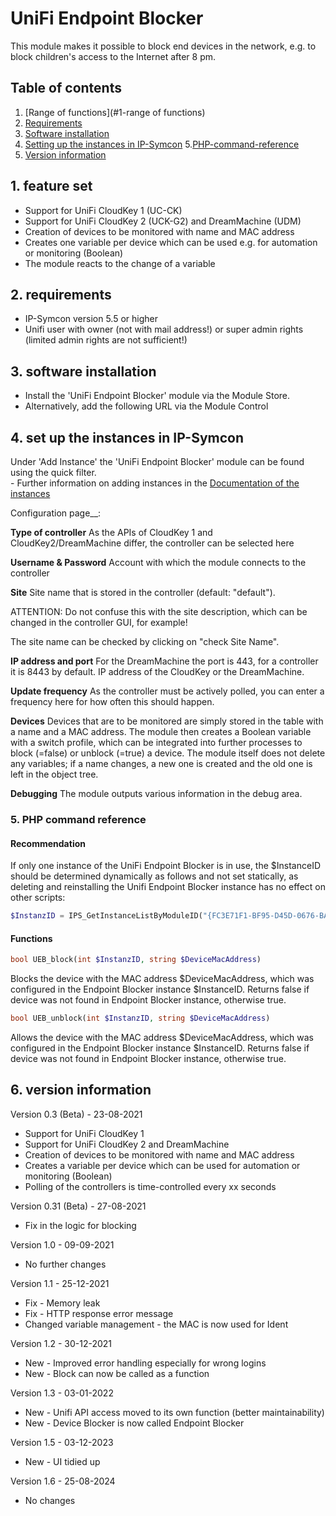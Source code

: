# UniFi Endpoint Blocker
This module makes it possible to block end devices in the network, e.g. to block children's access to the Internet after 8 pm.

## Table of contents
1. [Range of functions](#1-range of functions)
2. [Requirements](#2-requirements)
3. [Software installation](#3-software-installation)
4. [Setting up the instances in IP-Symcon](#4-setting-up-instances-in-ip-symcon)
5.[PHP-command-reference](#5-php-command-reference)
6. [Version information](#6-version-information)

## 1. feature set
* Support for UniFi CloudKey 1 (UC-CK)
* Support for UniFi CloudKey 2 (UCK-G2) and DreamMachine (UDM)
* Creation of devices to be monitored with name and MAC address 
* Creates one variable per device which can be used e.g. for automation or monitoring (Boolean)
* The module reacts to the change of a variable

## 2. requirements
- IP-Symcon version 5.5 or higher
- Unifi user with owner (not with mail address!) or super admin rights (limited admin rights are not sufficient!)

## 3. software installation
* Install the 'UniFi Endpoint Blocker' module via the Module Store.
* Alternatively, add the following URL via the Module Control

## 4. set up the instances in IP-Symcon
 Under 'Add Instance' the 'UniFi Endpoint Blocker' module can be found using the quick filter.  
	- Further information on adding instances in the [Documentation of the instances](https://www.symcon.de/service/dokumentation/konzepte/instanzen/#Instanz_hinzufügen)

Configuration page__:

**Type of controller**
As the APIs of CloudKey 1 and CloudKey2/DreamMachine differ, the controller can be selected here

**Username & Password**
Account with which the module connects to the controller

**Site**
Site name that is stored in the controller (default: "default").

ATTENTION: Do not confuse this with the site description, which can be changed in the controller GUI, for example!

The site name can be checked by clicking on "check Site Name".

**IP address and port**
For the DreamMachine the port is 443, for a controller it is 8443 by default. IP address of the CloudKey or the DreamMachine.

**Update frequency**
As the controller must be actively polled, you can enter a frequency here for how often this should happen. 

**Devices**
Devices that are to be monitored are simply stored in the table with a name and a MAC address. 
The module then creates a Boolean variable with a switch profile, which can be integrated into further processes to block (=false) or unblock (=true) a device.
The module itself does not delete any variables; if a name changes, a new one is created and the old one is left in the object tree.

**Debugging**
The module outputs various information in the debug area. 

### 5. PHP command reference

#### Recommendation
If only one instance of the UniFi Endpoint Blocker is in use, the $InstanceID should be determined dynamically as follows and not set statically, as deleting and reinstalling the Unifi Endpoint Blocker instance has no effect on other scripts:

```PHP
$InstanzID = IPS_GetInstanceListByModuleID("{FC3E71F1-BF95-D45D-0676-BA3D10D02CB8}")[0];
```

#### Functions

```PHP
bool UEB_block(int $InstanzID, string $DeviceMacAddress)
```

Blocks the device with the MAC address $DeviceMacAddress, which was configured in the Endpoint Blocker instance $InstanceID.
Returns false if device was not found in Endpoint Blocker instance, otherwise true.

```PHP
bool UEB_unblock(int $InstanzID, string $DeviceMacAddress)
```
Allows the device with the MAC address $DeviceMacAddress, which was configured in the Endpoint Blocker instance $InstanceID.
Returns false if device was not found in Endpoint Blocker instance, otherwise true.

## 6. version information
Version 0.3 (Beta) - 23-08-2021
* Support for UniFi CloudKey 1
* Support for UniFi CloudKey 2 and DreamMachine
* Creation of devices to be monitored with name and MAC address 
* Creates a variable per device which can be used for automation or monitoring (Boolean)
* Polling of the controllers is time-controlled every xx seconds

Version 0.31 (Beta) - 27-08-2021
* Fix in the logic for blocking

Version 1.0 - 09-09-2021
* No further changes

Version 1.1 - 25-12-2021
* Fix - Memory leak
* Fix - HTTP response error message
* Changed variable management - the MAC is now used for Ident

Version 1.2 - 30-12-2021
* New - Improved error handling especially for wrong logins
* New - Block can now be called as a function

Version 1.3 - 03-01-2022
* New - Unifi API access moved to its own function (better maintainability)
* New - Device Blocker is now called Endpoint Blocker

Version 1.5 - 03-12-2023
* New - UI tidied up

Version 1.6 - 25-08-2024 
* No changes